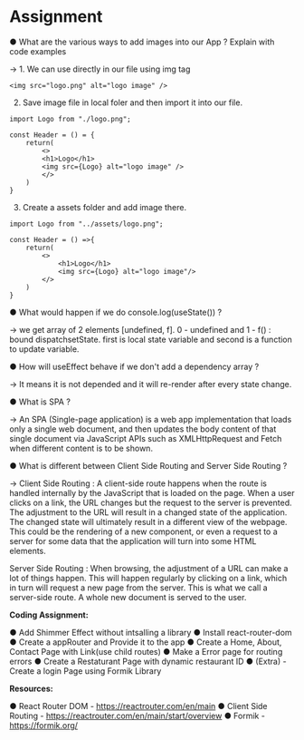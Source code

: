 # Assignment

● What are the various ways to add images into our App ? Explain with code examples

-> 1. We can use directly in our file using img tag

```
<img src="logo.png" alt="logo image" />
```

2. Save image file in local foler and then import it into our file.

```
import Logo from "./logo.png";

const Header = () = {
    return(
        <>
        <h1>Logo</h1>
        <img src={Logo} alt="logo image" />
        </>
    )
}
```

3. Create a assets folder and add image there.

```
import Logo from "../assets/logo.png";

const Header = () =>{
    return(
        <>
            <h1>Logo</h1>
            <img src={Logo} alt="logo image"/>
        </>
    )
}

```

● What would happen if we do console.log(useState()) ?

-> we get array of 2 elements [undefined, f]. 0 - undefined and 1 - f() : bound dispatchsetState.
first is local state variable and second is a function to update variable.

● How will useEffect behave if we don't add a dependency array ?

-> It means it is not depended and it will re-render after every state change.

● What is SPA ?

-> An SPA (Single-page application) is a web app implementation that loads only a single web document, and then updates the body content of that single document via JavaScript APIs such as XMLHttpRequest and Fetch when different content is to be shown.

● What is different between Client Side Routing and Server Side Routing ?

-> Client Side Routing : A client-side route happens when the route is handled internally by the JavaScript that is loaded on the page. When a user clicks on a link, the URL changes but the request to the server is prevented. The adjustment to the URL will result in a changed state of the application. The changed state will ultimately result in a different view of the webpage. This could be the rendering of a new component, or even a request to a server for some data that the application will turn into some HTML elements.

Server Side Routing : When browsing, the adjustment of a URL can make a lot of things happen. This will happen regularly by clicking on a link, which in turn will request a new page from the server. This is what we call a server-side route. A whole new document is served to the user.

**Coding Assignment:**

● Add Shimmer Effect without intsalling a library
● Install react-router-dom
● Create a appRouter and Provide it to the app
● Create a Home, About, Contact Page with Link(use child routes)
● Make a Error page for routing errors
● Create a Restaturant Page with dynamic restaurant ID
● (Extra) - Create a login Page using Formik Library

**Resources:**

● React Router DOM - https://reactrouter.com/en/main
● Client Side Routing - https://reactrouter.com/en/main/start/overview
● Formik - https://formik.org/
